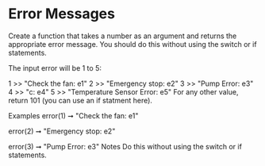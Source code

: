 # Error Messages

Create a function that takes a number as an argument and returns the appropriate error message. You should do this without using the switch or if statements.

The input error will be 1 to 5:

1 >> "Check the fan: e1"
2 >> "Emergency stop: e2"
3 >> "Pump Error: e3"
4 >> "c: e4"
5 >> "Temperature Sensor Error: e5"
For any other value, return 101 (you can use an if statment here).

Examples
error(1) ➞ "Check the fan: e1"

error(2) ➞ "Emergency stop: e2"

error(3) ➞ "Pump Error: e3"
Notes
Do this without using the switch or if statements.
